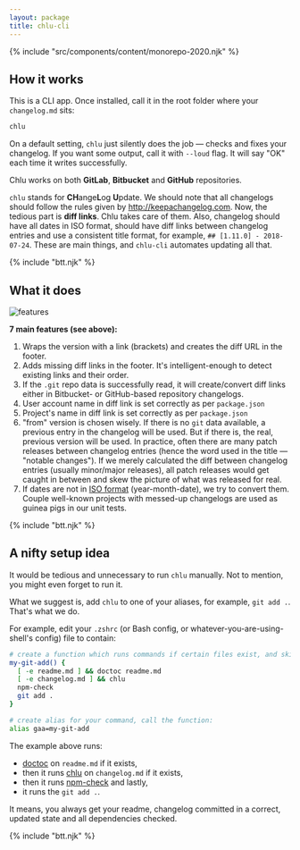 ```yaml
---
layout: package
title: chlu-cli
---
```


{% include "src/components/content/monorepo-2020.njk" %}

## How it works

This is a CLI app. Once installed, call it in the root folder where your `changelog.md` sits:

```bash
chlu
```

On a default setting, `chlu` just silently does the job — checks and fixes your changelog. If you want some output, call it with `--loud` flag. It will say "OK" each time it writes successfully.

Chlu works on both **GitLab**, **Bitbucket** and **GitHub** repositories.

`chlu` stands for **CH**ange**L**og **U**pdate. We should note that all changelogs should follow the rules given by http://keepachangelog.com. Now, the tedious part is **diff links**. Chlu takes care of them. Also, changelog should have all dates in ISO format, should have diff links between changelog entries and use a consistent title format, for example, `## [1.11.0] - 2018-07-24`. These are main things, and `chlu-cli` automates updating all that.

{% include "btt.njk" %}

## What it does

![features](https://glcdn.githack.com/codsen/codsen/raw/master/packages/chlu-cli/media/features_comp.png)

**7 main features (see above):**

1. Wraps the version with a link (brackets) and creates the diff URL in the footer.
2. Adds missing diff links in the footer. It's intelligent-enough to detect existing links and their order.
3. If the `.git` repo data is successfully read, it will create/convert diff links either in Bitbucket- or GitHub-based repository changelogs.
4. User account name in diff link is set correctly as per `package.json`
5. Project's name in diff link is set correctly as per `package.json`
6. "from" version is chosen wisely. If there is no `git` data available, a previous entry in the changelog will be used. But if there is, the real, previous version will be used. In practice, often there are many patch releases between changelog entries (hence the word used in the title — "notable changes"). If we merely calculated the diff between changelog entries (usually minor/major releases), all patch releases would get caught in between and skew the picture of what was released for real.
7. If dates are not in [ISO format](https://en.wikipedia.org/wiki/ISO_8601) (year-month-date), we try to convert them. Couple well-known projects with messed-up changelogs are used as guinea pigs in our unit tests.

{% include "btt.njk" %}

## A nifty setup idea

It would be tedious and unnecessary to run `chlu` manually. Not to mention, you might even forget to run it.

What we suggest is, add `chlu` to one of your aliases, for example, `git add .`. That's what we do.

For example, edit your `.zshrc` (or Bash config, or whatever-you-are-using-shell's config) file to contain:

```bash
# create a function which runs commands if certain files exist, and skips if they don't:
my-git-add() {
  [ -e readme.md ] && doctoc readme.md
  [ -e changelog.md ] && chlu
  npm-check
  git add .
}

# create alias for your command, call the function:
alias gaa=my-git-add
```

The example above runs:

- [doctoc](https://www.npmjs.com/package/doctoc) on `readme.md` if it exists,
- then it runs [chlu](/os/chlu-cli) on `changelog.md` if it exists,
- then it runs [npm-check](https://www.npmjs.com/package/npm-check) and lastly,
- it runs the `git add .`.

It means, you always get your readme, changelog committed in a correct, updated state and all dependencies checked.

{% include "btt.njk" %}
